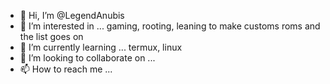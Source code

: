 - 👋 Hi, I’m @LegendAnubis
- 👀 I’m interested in ... gaming, rooting, leaning to make customs roms and the list goes on 
- 🌱 I’m currently learning ... termux, linux
- 💞️ I’m looking to collaborate on ...
- 📫 How to reach me ...

<!---
LegendAnubis/LegendAnubis is a ✨ special ✨ repository because its `README.md` (this file) appears on your GitHub profile.
You can click the Preview link to take a look at your changes.
--->
